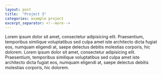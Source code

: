 ```yaml
---
layout: post
title:  "Project 3"
categories: example project
excerpt_separator: <!--more-->
---
```


Lorem ipsum dolor sit amet, consectetur adipisicing elit. Praesentium, temporibus similique voluptatibus sed culpa amet iste architecto dicta fugiat eos, numquam eligendi at, saepe delectus debitis molestias corporis, hic dolorem. Lorem ipsum dolor sit amet, consectetur adipisicing elit. Praesentium, temporibus similique voluptatibus sed culpa amet iste architecto dicta fugiat eos, numquam eligendi at, saepe delectus debitis molestias corporis, hic dolorem.
